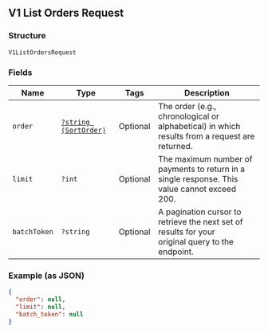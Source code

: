 ## V1 List Orders Request

### Structure

`V1ListOrdersRequest`

### Fields

| Name | Type | Tags | Description |
|  --- | --- | --- | --- |
| `order` | [`?string (SortOrder)`](/doc/models/sort-order.md) | Optional | The order (e.g., chronological or alphabetical) in which results from a request are returned. |
| `limit` | `?int` | Optional | The maximum number of payments to return in a single response. This value cannot exceed 200. |
| `batchToken` | `?string` | Optional | A pagination cursor to retrieve the next set of results for your<br>original query to the endpoint. |

### Example (as JSON)

```json
{
  "order": null,
  "limit": null,
  "batch_token": null
}
```

